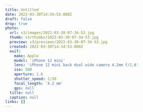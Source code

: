 ```yaml
---
title: Untitled
date: 2022-03-30T14:34:53.000Z
draft: false
drop: true
photo:
  url: s3/images/2022-03-30-07-34-53.jpg
  thumb: s3/thumbs/2022-03-30-07-34-53.jpg
  preview: s3/previews/2022-03-30-07-34-53.jpg
  created: 2022-03-30T14:34:53.000Z
  exif:
    make: Apple
    model: 'iPhone 12 mini'
    lens: 'iPhone 12 mini back dual wide camera 4.2mm f/1.6'
    iso: 500
    aperture: 1.6
    shutter_speed: 1/30
    focal_length: '4.2 mm'
    gps: null
  title: null
  caption: null
links: []
---
```

